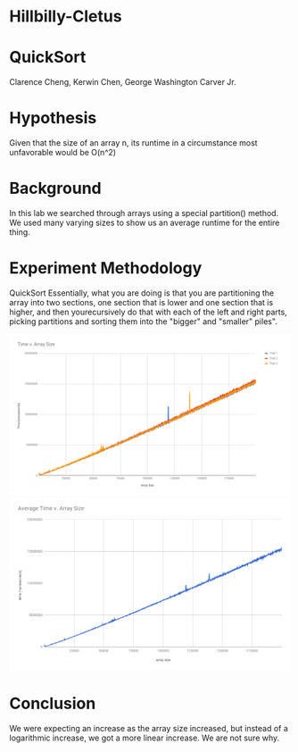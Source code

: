 # Hillbilly-Cletus
# QuickSort
Clarence Cheng, Kerwin Chen, George Washington Carver Jr.

# Hypothesis
Given that the size of an array n, its runtime in a circumstance most unfavorable would be O(n^2)

# Background
In this lab we searched through arrays using a special partition() method. We used many varying sizes to show us an average runtime for the entire thing. 

# Experiment Methodology
QuickSort 
Essentially, what you are doing is that you are partitioning the array into two sections, one section that is lower and one section that is higher, and then yourecursively do that with each of the left and right parts, picking partitions and sorting them into the "bigger" and "smaller" piles".

![Graph ](chart1.png)
![Graph avgChart](chartAvg.png)

# Conclusion
We were expecting an increase as the array size increased, but instead of a logarithmic increase, we got a more linear increase. We are not sure why. 
